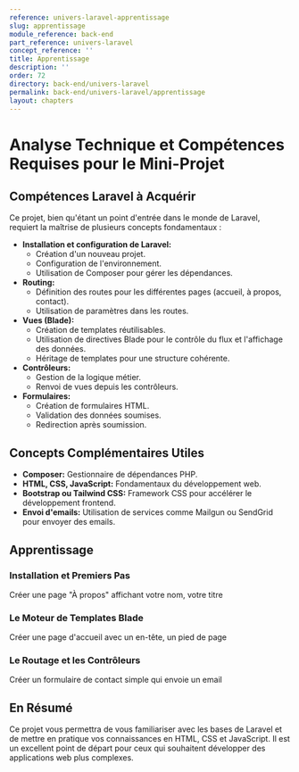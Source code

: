 ```yaml
---
reference: univers-laravel-apprentissage
slug: apprentissage
module_reference: back-end
part_reference: univers-laravel
concept_reference: ''
title: Apprentissage
description: ''
order: 72
directory: back-end/univers-laravel
permalink: back-end/univers-laravel/apprentissage
layout: chapters
---
```


# Analyse Technique et Compétences Requises pour le Mini-Projet

## Compétences Laravel à Acquérir

Ce projet, bien qu'étant un point d'entrée dans le monde de Laravel, requiert la maîtrise de plusieurs concepts fondamentaux :

  * **Installation et configuration de Laravel:**
      * Création d'un nouveau projet.
      * Configuration de l'environnement.
      * Utilisation de Composer pour gérer les dépendances.
  * **Routing:**
      * Définition des routes pour les différentes pages (accueil, à propos, contact).
      * Utilisation de paramètres dans les routes.
  * **Vues (Blade):**
      * Création de templates réutilisables.
      * Utilisation de directives Blade pour le contrôle du flux et l'affichage des données.
      * Héritage de templates pour une structure cohérente.
  * **Contrôleurs:**
      * Gestion de la logique métier.
      * Renvoi de vues depuis les contrôleurs.
  * **Formulaires:**
      * Création de formulaires HTML.
      * Validation des données soumises.
      * Redirection après soumission.

## Concepts Complémentaires Utiles

  * **Composer:** Gestionnaire de dépendances PHP.
  * **HTML, CSS, JavaScript:** Fondamentaux du développement web.
  * **Bootstrap ou Tailwind CSS:** Framework CSS pour accélérer le développement frontend.
  * **Envoi d'emails:** Utilisation de services comme Mailgun ou SendGrid pour envoyer des emails.


## Apprentissage


### Installation et Premiers Pas
Créer une page "À propos" affichant votre nom, votre titre 

### Le Moteur de Templates Blade
Créer une page d'accueil avec un en-tête, un pied de page 

### Le Routage et les Contrôleurs
Créer un formulaire de contact simple qui envoie un email 


## En Résumé

Ce projet vous permettra de vous familiariser avec les bases de Laravel et de mettre en pratique vos connaissances en HTML, CSS et JavaScript. Il est un excellent point de départ pour ceux qui souhaitent développer des applications web plus complexes.
